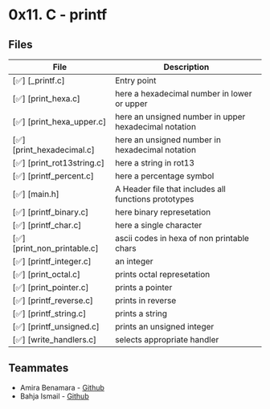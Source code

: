 # 0x11. C - printf

## Files

| File                                           | Description                                             |
| ---------------------------------------------  | ------------------------------------------------------- |
| [✅] [_printf.c]                                |Entry point                                             |
| [✅] [print_hexa.c]                             |here a hexadecimal number in lower or upper           |
| [✅] [print_hexa_upper.c]                       |here an unsigned number in upper hexadecimal notation |
| [✅] [print_hexadecimal.c]                      |here an unsigned number in hexadecimal notation       |
| [✅] [print_rot13string.c]                      |here a string in rot13                                |
| [✅] [printf_percent.c]                         |here a percentage symbol                              |
| [✅] [main.h]                                   |A Header file that includes all functions prototypes    |
| [✅] [printf_binary.c]                          |here binary represetation                             |
| [✅] [printf_char.c]                            |here a single character                               |
| [✅] [print_non_printable.c]                    | ascii codes in hexa of non printable chars       |
| [✅] [printf_integer.c]                         | an integer                                       |
| [✅] [print_octal.c]                            |prints octal represetation                              |
| [✅] [print_pointer.c]                          |prints a pointer                                        |
| [✅] [printf_reverse.c]                         |prints in reverse                                       |
| [✅] [printf_string.c]                          |prints a string                                         |
| [✅] [printf_unsigned.c]                        |prints an unsigned integer                              |
| [✅] [write_handlers.c]                         |selects appropriate handler                             |


## Teammates

- Amira Benamara - [Github](http://github.com/mira97ali)
- Bahja Ismail - [Github](https://github.com/bahjaismail)
